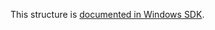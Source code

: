 This structure is [documented in Windows SDK](https://learn.microsoft.com/en-us/windows/win32/api/evntprov/ns-evntprov-event_descriptor).
